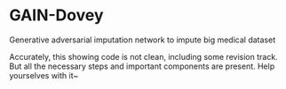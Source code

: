 # GAIN-Dovey
Generative adversarial imputation network to impute big medical dataset


Accurately, this showing code is not clean, including some revision track. 
But all the necessary steps and important components are present.
Help yourselves with it~
